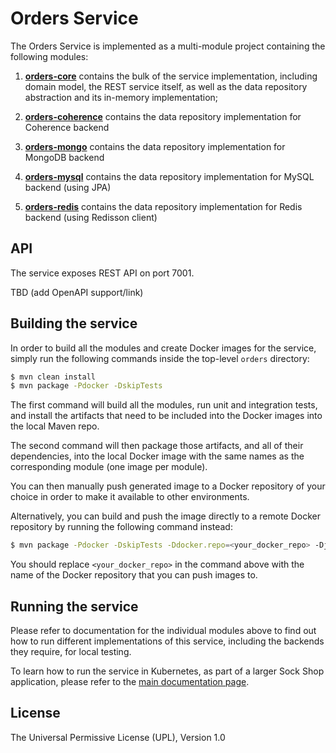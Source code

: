 # Orders Service

The Orders Service is implemented as a multi-module project containing the following modules:

1. **[orders-core](./orders-core)** contains the bulk of the service implementation, including
domain model, the REST service itself, as well as the data repository abstraction and its 
in-memory implementation;

2. **[orders-coherence](./orders-coherence)** contains the data repository implementation for 
Coherence backend

3. **[orders-mongo](./orders-mongo)** contains the data repository implementation for MongoDB 
backend

4. **[orders-mysql](./orders-mysql)** contains the data repository implementation for MySQL 
backend (using JPA)

5. **[orders-redis](./orders-redis)** contains the data repository implementation for Redis 
backend (using Redisson client)

## API

The service exposes REST API on port 7001. 

TBD (add OpenAPI support/link)

## Building the service

In order to build all the modules and create Docker images for the service, simply run the 
following commands inside the top-level `orders` directory:

```bash
$ mvn clean install
$ mvn package -Pdocker -DskipTests
``` 

The first command will build all the modules, run unit and integration tests, and install the
artifacts that need to be included into the Docker images into the local Maven repo.

The second command will then package those artifacts, and all of their dependencies, into
the local Docker image with the same names as the corresponding module (one image per module).

You can then manually push generated image to a Docker repository of your choice in order
to make it available to other environments.

Alternatively, you can build and push the image directly to a remote Docker repository by
running the following command instead:

```bash
$ mvn package -Pdocker -DskipTests -Ddocker.repo=<your_docker_repo> -Djib.goal=build
```

You should replace `<your_docker_repo>` in the command above with the name of the 
Docker repository that you can push images to.

## Running the service

Please refer to documentation for the individual modules above to find out how to run
different implementations of this service, including the backends they require, for local
testing.

To learn how to run the service in Kubernetes, as part of a larger Sock Shop application,
please refer to the [main documentation page](../sockshop/README.md).

## License
The Universal Permissive License (UPL), Version 1.0